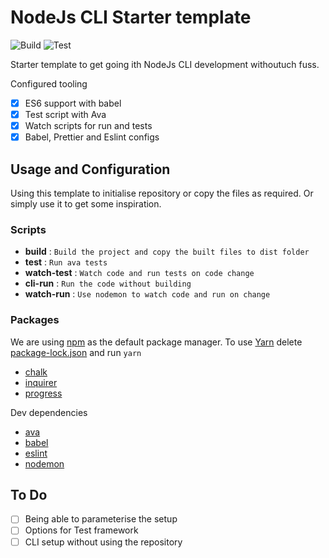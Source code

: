 # NodeJs CLI Starter template

![Build](https://github.com/shubhranshu/nodejs-starter-template/workflows/Build/badge.svg)
![Test](https://github.com/shubhranshu/nodejs-starter-template/workflows/Test/badge.svg)

Starter template to get going ith NodeJs CLI development withoutuch fuss.

Configured tooling

- [x] ES6 support with babel
- [x] Test script with Ava
- [x] Watch scripts for run and tests
- [x] Babel, Prettier and Eslint configs

## Usage and Configuration

Using this template to initialise repository or copy the files as required. Or simply use it to get some inspiration.

### Scripts

- **build** : `Build the project and copy the built files to dist folder`
- **test** : `Run ava tests`
- **watch-test** : `Watch code and run tests on code change`
- **cli-run** : `Run the code without building`
- **watch-run** : `Use nodemon to watch code and run on change`

### Packages

We are using [npm](https://github.com/npm/cli) as the default package manager. To use [Yarn](https://github.com/yarnpkg/yarn) delete [package-lock.json](package-lock.json) and run `yarn`

- [chalk](https://github.com/chalk/chalk)
- [inquirer](https://github.com/SBoudrias/Inquirer.js)
- [progress](https://github.com/visionmedia/node-progress)

Dev dependencies

- [ava](https://github.com/avajs/ava)
- [babel](https://github.com/babel/babel)
- [eslint](https://github.com/eslint/eslint)
- [nodemon](https://github.com/remy/nodemon)

## To Do

- [ ] Being able to parameterise the setup
- [ ] Options for Test framework
- [ ] CLI setup without using the repository
